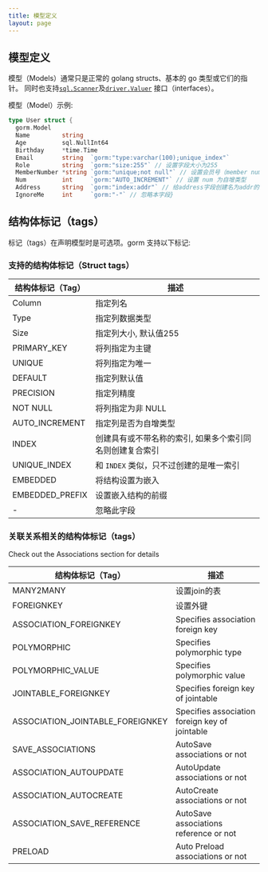 ```yaml
---
title: 模型定义
layout: page
---
```


## 模型定义

模型（Models）通常只是正常的 golang structs、基本的 go 类型或它们的指针。 同时也支持[`sql.Scanner`](https://golang.org/pkg/database/sql/#Scanner)及[`driver.Valuer`](https://golang.org/pkg/database/sql/driver/#Valuer) 接口（interfaces）。

模型（Model）示例:

```go
type User struct {
  gorm.Model
  Name         string
  Age          sql.NullInt64
  Birthday     *time.Time
  Email        string  `gorm:"type:varchar(100);unique_index"`
  Role         string  `gorm:"size:255"` // 设置字段大小为255
  MemberNumber *string `gorm:"unique;not null"` // 设置会员号（member number）唯一并且不为空
  Num          int     `gorm:"AUTO_INCREMENT"` // 设置 num 为自增类型
  Address      string  `gorm:"index:addr"` // 给address字段创建名为addr的索引
  IgnoreMe     int     `gorm:"-"` // 忽略本字段}
```

## 结构体标记（tags）

标记（tags）在声明模型时是可选项。gorm 支持以下标记:

### 支持的结构体标记（Struct tags）

| 结构体标记（Tag）      | 描述                            |
| --------------- | ----------------------------- |
| Column          | 指定列名                          |
| Type            | 指定列数据类型                       |
| Size            | 指定列大小, 默认值255                 |
| PRIMARY_KEY     | 将列指定为主键                       |
| UNIQUE          | 将列指定为唯一                       |
| DEFAULT         | 指定列默认值                        |
| PRECISION       | 指定列精度                         |
| NOT NULL        | 将列指定为非 NULL                   |
| AUTO_INCREMENT  | 指定列是否为自增类型                    |
| INDEX           | 创建具有或不带名称的索引, 如果多个索引同名则创建复合索引 |
| UNIQUE_INDEX    | 和 `INDEX` 类似，只不过创建的是唯一索引      |
| EMBEDDED        | 将结构设置为嵌入                      |
| EMBEDDED_PREFIX | 设置嵌入结构的前缀                     |
| -               | 忽略此字段                         |

### 关联关系相关的结构体标记（tags）

Check out the Associations section for details

| 结构体标记（Tag）                         | 描述                                             |
| ---------------------------------- | ---------------------------------------------- |
| MANY2MANY                          | 设置join的表                                       |
| FOREIGNKEY                         | 设置外键                                           |
| ASSOCIATION_FOREIGNKEY             | Specifies association foreign key              |
| POLYMORPHIC                        | Specifies polymorphic type                     |
| POLYMORPHIC_VALUE                  | Specifies polymorphic value                    |
| JOINTABLE_FOREIGNKEY               | Specifies foreign key of jointable             |
| ASSOCIATION_JOINTABLE_FOREIGNKEY | Specifies association foreign key of jointable |
| SAVE_ASSOCIATIONS                  | AutoSave associations or not                   |
| ASSOCIATION_AUTOUPDATE             | AutoUpdate associations or not                 |
| ASSOCIATION_AUTOCREATE             | AutoCreate associations or not                 |
| ASSOCIATION_SAVE_REFERENCE       | AutoSave associations reference or not         |
| PRELOAD                            | Auto Preload associations or not               |
